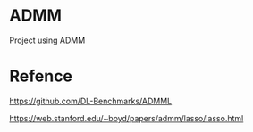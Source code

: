 # ADMM
Project using ADMM

# Refence
https://github.com/DL-Benchmarks/ADMML

https://web.stanford.edu/~boyd/papers/admm/lasso/lasso.html
